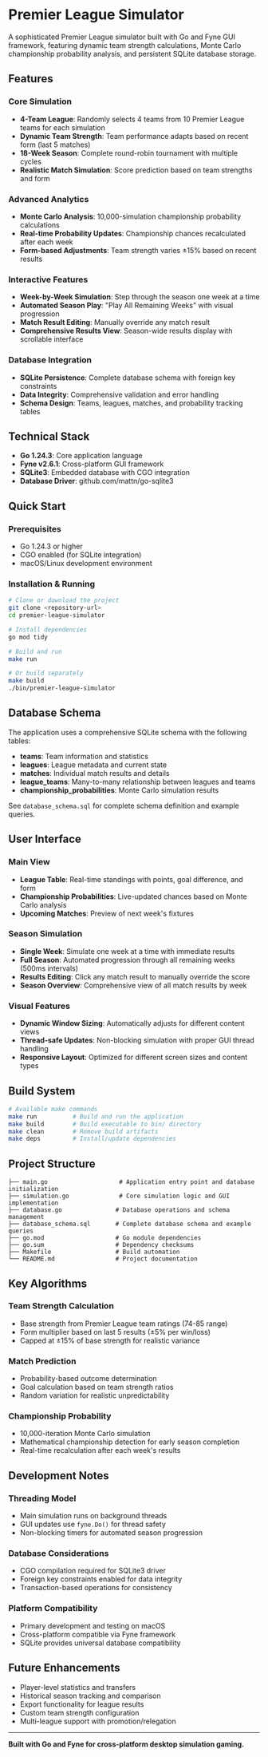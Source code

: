 # Premier League Simulator

A sophisticated Premier League simulator built with Go and Fyne GUI framework, featuring dynamic team strength calculations, Monte Carlo championship probability analysis, and persistent SQLite database storage.

## Features

### Core Simulation
- **4-Team League**: Randomly selects 4 teams from 10 Premier League teams for each simulation
- **Dynamic Team Strength**: Team performance adapts based on recent form (last 5 matches)
- **18-Week Season**: Complete round-robin tournament with multiple cycles
- **Realistic Match Simulation**: Score prediction based on team strengths and form

### Advanced Analytics
- **Monte Carlo Analysis**: 10,000-simulation championship probability calculations
- **Real-time Probability Updates**: Championship chances recalculated after each week
- **Form-based Adjustments**: Team strength varies ±15% based on recent results

### Interactive Features
- **Week-by-Week Simulation**: Step through the season one week at a time
- **Automated Season Play**: "Play All Remaining Weeks" with visual progression
- **Match Result Editing**: Manually override any match result
- **Comprehensive Results View**: Season-wide results display with scrollable interface

### Database Integration
- **SQLite Persistence**: Complete database schema with foreign key constraints
- **Data Integrity**: Comprehensive validation and error handling
- **Schema Design**: Teams, leagues, matches, and probability tracking tables

## Technical Stack

- **Go 1.24.3**: Core application language
- **Fyne v2.6.1**: Cross-platform GUI framework
- **SQLite3**: Embedded database with CGO integration
- **Database Driver**: github.com/mattn/go-sqlite3

## Quick Start

### Prerequisites
- Go 1.24.3 or higher
- CGO enabled (for SQLite integration)
- macOS/Linux development environment

### Installation & Running

```bash
# Clone or download the project
git clone <repository-url>
cd premier-league-simulator

# Install dependencies
go mod tidy

# Build and run
make run

# Or build separately
make build
./bin/premier-league-simulator
```

## Database Schema

The application uses a comprehensive SQLite schema with the following tables:

- **teams**: Team information and statistics
- **leagues**: League metadata and current state
- **matches**: Individual match results and details
- **league_teams**: Many-to-many relationship between leagues and teams
- **championship_probabilities**: Monte Carlo simulation results

See `database_schema.sql` for complete schema definition and example queries.

## User Interface

### Main View
- **League Table**: Real-time standings with points, goal difference, and form
- **Championship Probabilities**: Live-updated chances based on Monte Carlo analysis
- **Upcoming Matches**: Preview of next week's fixtures

### Season Simulation
- **Single Week**: Simulate one week at a time with immediate results
- **Full Season**: Automated progression through all remaining weeks (500ms intervals)
- **Results Editing**: Click any match result to manually override the score
- **Season Overview**: Comprehensive view of all match results by week

### Visual Features
- **Dynamic Window Sizing**: Automatically adjusts for different content views
- **Thread-safe Updates**: Non-blocking simulation with proper GUI thread handling
- **Responsive Layout**: Optimized for different screen sizes and content types

## Build System

```bash
# Available make commands
make run          # Build and run the application
make build        # Build executable to bin/ directory
make clean        # Remove build artifacts
make deps         # Install/update dependencies
```

## Project Structure

```
├── main.go                    # Application entry point and database initialization
├── simulation.go              # Core simulation logic and GUI implementation
├── database.go               # Database operations and schema management
├── database_schema.sql       # Complete database schema and example queries
├── go.mod                    # Go module dependencies
├── go.sum                    # Dependency checksums
├── Makefile                  # Build automation
└── README.md                 # Project documentation
```

## Key Algorithms

### Team Strength Calculation
- Base strength from Premier League team ratings (74-85 range)
- Form multiplier based on last 5 results (±5% per win/loss)
- Capped at ±15% of base strength for realistic variance

### Match Prediction
- Probability-based outcome determination
- Goal calculation based on team strength ratios
- Random variation for realistic unpredictability

### Championship Probability
- 10,000-iteration Monte Carlo simulation
- Mathematical championship detection for early season completion
- Real-time recalculation after each week's results

## Development Notes

### Threading Model
- Main simulation runs on background threads
- GUI updates use `fyne.Do()` for thread safety
- Non-blocking timers for automated season progression

### Database Considerations
- CGO compilation required for SQLite3 driver
- Foreign key constraints enabled for data integrity
- Transaction-based operations for consistency

### Platform Compatibility
- Primary development and testing on macOS
- Cross-platform compatible via Fyne framework
- SQLite provides universal database compatibility

## Future Enhancements

- Player-level statistics and transfers
- Historical season tracking and comparison
- Export functionality for league results
- Custom team strength configuration
- Multi-league support with promotion/relegation

---

**Built with Go and Fyne for cross-platform desktop simulation gaming.** 